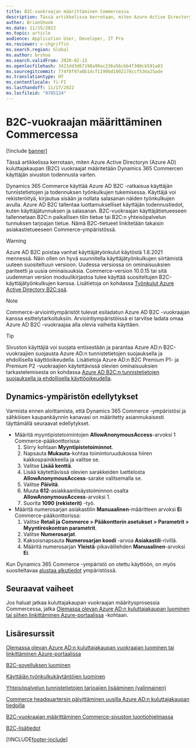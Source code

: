 ```yaml
---
title: B2C-vuokraajan määrittäminen Commercessa
description: Tässä artikkelissa kerrotaan, miten Azure Active Directoryn (Azure AD) kuluttajakaupan (B2C) vuokraajat määritetään Microsoft Dynamics 365 Commercen käyttäjän sivuston todennusta varten.
author: BrianShook
ms.date: 11/15/2022
ms.topic: article
audience: Application User, Developer, IT Pro
ms.reviewer: v-chgriffin
ms.search.region: Global
ms.author: brshoo
ms.search.validFrom: 2020-02-13
ms.openlocfilehash: 3421dd3d67198a99ac236a56cbb4f300cb591a03
ms.sourcegitcommit: 774f8f97a0b14cf1199bd1802178ccf536a25ade
ms.translationtype: HT
ms.contentlocale: fi-FI
ms.lasthandoff: 11/17/2022
ms.locfileid: "9785124"
---
```

# <a name="set-up-a-b2c-tenant-in-commerce"></a>B2C-vuokraajan määrittäminen Commercessa

[!include [banner](includes/banner.md)]

Tässä artikkelissa kerrotaan, miten Azure Active Directoryn (Azure AD) kuluttajakaupan (B2C) vuokraajat määritetään Dynamics 365 Commercen käyttäjän sivuston todennusta varten.

Dynamics 365 Commerce käyttää Azure AD B2C -ratkaisua käyttäjän tunnistetietojen ja todennuksen työnkulkujen tukemisessa. Käyttäjä voi rekisteröityä, kirjautua sisään ja nollata salasanan näiden työnkulkujen avulla. Azure AD B2C tallentaa luottamukselliset käyttäjän todennustiedot, kuten käyttäjätunnuksen ja salasanan. B2C-vuokraajan käyttäjätietueeseen tallennetaan B2C:n paikallisen tilin tietue tai B2C:n yhteisöpalvelun tunnuksen tarjoajan tietue. Nämä B2C-tietueet linkitetään takaisin asiakastietueeseen Commerce-ympäristössä.

> [!WARNING] 
> Azure AD B2C poistaa vanhat käyttäjätyönkulut käytöstä 1.8.2021 mennessä. Näin ollen on hyvä suunnitella käyttäjätyönkulkujen siirtämistä uuteen suositeltuun versioon. Uudessa versiossa on ominaisuuksien pariteetti ja uusia ominaisuuksia. Commerce-version 10.0.15 tai sitä uudemman version moduulikirjastoa tulee käyttää suositeltujen B2C-käyttäjätyönkulkujen kanssa. Lisätietoja on kohdassa [Työnkulut Azure Active Directory B2C:ssä](/azure/active-directory-b2c/user-flow-overview).
 
 > [!NOTE]
 > Commerce-arviointiympäristöt tulevat esiladatun Azure AD B2C -vuokraajan kanssa esittelytarkoituksiin. Arviointiympäristöissä ei tarvitse ladata omaa Azure AD B2C -vuokraajaa alla olevia vaiheita käyttäen.

> [!TIP]
> Sivuston käyttäjiä voi suojata entisestään ja parantaa Azure AD:n B2C-vuokraajien suojausta Azure AD:n tunnistetietojen suojauksella ja ehdollisella käyttöoikeudella. Lisätietoja Azure AD:n B2C Premium P1- ja Premium P2 -vuokraajien käytettävissä olevien ominaisuuksien tarkastelemisesta on kohdassa [Azure AD B2C:n tunnistetietojen suojauksella ja ehdollisella käyttöoikeudella](/azure/active-directory-b2c/conditional-access-identity-protection-overview).

## <a name="dynamics-environment-prerequisites"></a>Dynamics-ympäristön edellytykset

Varmista ennen aloittamista, että Dynamics 365 Commerce -ympäristösi ja sähköisen kaupankäynnin kanavasi on määritetty asianmukaisesti täyttämällä seuraavat edellytykset.

- Määritä myyntipistetoimintojen **AllowAnonymousAccess**-arvoksi 1 Commerce-pääkonttorissa:
    1. Siirry kohtaan **Myyntipistetoiminnot**.
    1. Napsauta **Mukauta**-kohtaa toimintoruudukossa hiiren kakkospainikkeella ja valitse se.
    1. Valitse **Lisää kenttä**.
    1. Lisää käytettävissä olevien sarakkeiden luettelosta **AllowAnonymousAccess**-sarake valitsemalla se.
    1. Valitse **Päivitä**.
    1. Muuta **612**-asiakkaanlisäystoiminnon osalta **AllowAnonymousAccess**-arvoksi 1.
    1. Suorita **1090 (rekisterit)** -työ.
- Määritä numerosarjan asiakastilin **Manuaalinen**-määritteen arvoksi **Ei** Commerce-pääkonttorissa:
    1. Valitse **Retail ja Commerce \> Pääkonttorin asetukset \> Parametrit \> Myyntireskontran parametrit**.
    1. Valitse **Numerosarjat**.
    1. Kaksoisnapsauta **Numerosarjan koodi** -arvoa **Asiakastili**-rivillä.
    1. Määritä numerosarjan **Yleistä**-pikavälilehden **Manuaalinen**-arvoksi **Ei**.

Kun Dynamics 365 Commerce -ympäristö on otettu käyttöön, on myös suositeltavaa [alustaa alkutiedot](enable-configure-retail-functionality.md) ympäristössä.

## <a name="next-steps"></a>Seuraavat vaiheet

Jos haluat jatkaa kuluttajakaupan vuokraajan määritysprosessia Commercessa, jatka [Olemassa olevan Azure AD:n kuluttajakaupan luominen tai siihen linkittäminen Azure-portaalissa](create-link-aad-b2c-tenant.md) -kohtaan.

## <a name="additional-resources"></a>Lisäresurssit

[Olemassa olevan Azure AD:n kuluttajakaupan vuokraajan luominen tai linkittäminen Azure-portaalissa](create-link-aad-b2c-tenant.md)

[B2C-sovelluksen luominen](create-b2c-app.md)

[Käyttäjän työnkulkukäytäntöjen luominen](create-user-flow-policies.md)

[Yhteisöpalvelun tunnistetietojen tarjoajien lisääminen (valinnainen)](add-social-identity-providers.md)

[Commerce headquartersin päivittäminen uusilla Azure AD:n kuluttajakaupan tiedoilla](update-hq-aad-b2c-info.md)

[B2C-vuokraajan määrittäminen Commerce-sivuston luontiohjelmassa](config-b2c-tenant-site-builder.md)

[B2C-lisätiedot](additional-b2c-info.md)


[!INCLUDE[footer-include](../includes/footer-banner.md)]
